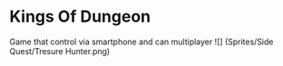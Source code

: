 # Kings Of Dungeon
Game that control via smartphone and can multiplayer
![] (Sprites/Side Quest/Tresure Hunter.png)
